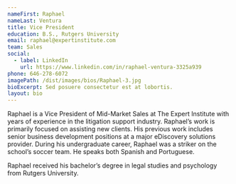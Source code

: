 ```yaml
---
nameFirst: Raphael
nameLast: Ventura
title: Vice President
education: B.S., Rutgers University
email: raphael@expertinstitute.com
team: Sales
social:
  - label: LinkedIn
    url: https://www.linkedin.com/in/raphael-ventura-3325a939
phone: 646-278-6072
imagePath: /dist/images/bios/Raphael-3.jpg
bioExcerpt: Sed posuere consectetur est at lobortis.
layout: bio
---
```


<p>Raphael is a Vice President of Mid-Market Sales at The Expert Institute with years of experience in the litigation support industry. Raphael’s work is primarily focused on assisting new clients. His previous work includes senior business development positions at a major eDiscovery solutions provider. During his undergraduate career, Raphael was a striker on the school’s soccer team. He speaks both Spanish and Portuguese.</p>

<p>Raphael received his bachelor’s degree in legal studies and psychology from Rutgers University.</p>